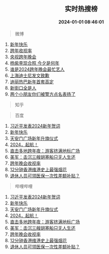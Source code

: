 <div align="center"><h2>实时热搜榜</h2><h4>2024-01-01 08:46:01</h4></div>

> 微博  

1. [新年快乐](https://s.weibo.com/weibo?q=%23%E6%96%B0%E5%B9%B4%E5%BF%AB%E4%B9%90%23&t=31&band_rank=1&Refer=top)<br />
2. [跨年收视率](https://s.weibo.com/weibo?q=%23%E8%B7%A8%E5%B9%B4%E6%94%B6%E8%A7%86%E7%8E%87%23&t=31&band_rank=2&Refer=top)<br />
3. [央视跨年晚会](https://s.weibo.com/weibo?q=%23%E5%A4%AE%E8%A7%86%E8%B7%A8%E5%B9%B4%E6%99%9A%E4%BC%9A%23&t=31&band_rank=3&Refer=top)<br />
4. [杨紫李现合照 今夕是何年](https://s.weibo.com/weibo?q=%E6%9D%A8%E7%B4%AB%E6%9D%8E%E7%8E%B0%E5%90%88%E7%85%A7%20%E4%BB%8A%E5%A4%95%E6%98%AF%E4%BD%95%E5%B9%B4&t=31&band_rank=4&Refer=top)<br />
5. [谁是2024跨年晚会最忙艺人](https://s.weibo.com/weibo?q=%23%E8%B0%81%E6%98%AF2024%E8%B7%A8%E5%B9%B4%E6%99%9A%E4%BC%9A%E6%9C%80%E5%BF%99%E8%89%BA%E4%BA%BA%23&t=31&band_rank=5&Refer=top)<br />
6. [上海迪士尼发文致歉](https://s.weibo.com/weibo?q=%23%E4%B8%8A%E6%B5%B7%E8%BF%AA%E5%A3%AB%E5%B0%BC%E5%8F%91%E6%96%87%E8%87%B4%E6%AD%89%23&t=31&band_rank=6&Refer=top)<br />
7. [迪丽热巴新年首套高定](https://s.weibo.com/weibo?q=%E8%BF%AA%E4%B8%BD%E7%83%AD%E5%B7%B4%E6%96%B0%E5%B9%B4%E9%A6%96%E5%A5%97%E9%AB%98%E5%AE%9A&t=31&band_rank=7&Refer=top)<br />
8. [新街口全是人](https://s.weibo.com/weibo?q=%E6%96%B0%E8%A1%97%E5%8F%A3%E5%85%A8%E6%98%AF%E4%BA%BA&t=31&band_rank=8&Refer=top)<br />
9. [两个小朋友你们被警方点名表扬了](https://s.weibo.com/weibo?q=%23%E4%B8%A4%E4%B8%AA%E5%B0%8F%E6%9C%8B%E5%8F%8B%E4%BD%A0%E4%BB%AC%E8%A2%AB%E8%AD%A6%E6%96%B9%E7%82%B9%E5%90%8D%E8%A1%A8%E6%89%AC%E4%BA%86%23&t=31&band_rank=9&Refer=top)<br />

> 知乎  


> 百度  

1. [习近平发表2024新年贺词](https://www.baidu.com/s?wd=%E4%B9%A0%E8%BF%91%E5%B9%B3%E5%8F%91%E8%A1%A82024%E6%96%B0%E5%B9%B4%E8%B4%BA%E8%AF%8D&sa=fyb_news&rsv_dl=fyb_news)<br />
2. [新年快乐](https://www.baidu.com/s?wd=%E6%96%B0%E5%B9%B4%E5%BF%AB%E4%B9%90&sa=fyb_news&rsv_dl=fyb_news)<br />
3. [天安门广场新年升旗仪式](https://www.baidu.com/s?wd=%E5%A4%A9%E5%AE%89%E9%97%A8%E5%B9%BF%E5%9C%BA%E6%96%B0%E5%B9%B4%E5%8D%87%E6%97%97%E4%BB%AA%E5%BC%8F&sa=fyb_news&rsv_dl=fyb_news)<br />
4. [2024，起航！](https://www.baidu.com/s?wd=2024%EF%BC%8C%E8%B5%B7%E8%88%AA%EF%BC%81&sa=fyb_news&rsv_dl=fyb_news)<br />
5. [直击多地跨年夜：游客挤满地标广场](https://www.baidu.com/s?wd=%E7%9B%B4%E5%87%BB%E5%A4%9A%E5%9C%B0%E8%B7%A8%E5%B9%B4%E5%A4%9C%EF%BC%9A%E6%B8%B8%E5%AE%A2%E6%8C%A4%E6%BB%A1%E5%9C%B0%E6%A0%87%E5%B9%BF%E5%9C%BA&sa=fyb_news&rsv_dl=fyb_news)<br />
6. [美军：击沉三艘胡塞船只无人生还](https://www.baidu.com/s?wd=%E7%BE%8E%E5%86%9B%EF%BC%9A%E5%87%BB%E6%B2%89%E4%B8%89%E8%89%98%E8%83%A1%E5%A1%9E%E8%88%B9%E5%8F%AA%E6%97%A0%E4%BA%BA%E7%94%9F%E8%BF%98&sa=fyb_news&rsv_dl=fyb_news)<br />
7. [跨年晚会收视率](https://www.baidu.com/s?wd=%E8%B7%A8%E5%B9%B4%E6%99%9A%E4%BC%9A%E6%94%B6%E8%A7%86%E7%8E%87&sa=fyb_news&rsv_dl=fyb_news)<br />
8. [12分钟香港维港史上最强烟花](https://www.baidu.com/s?wd=12%E5%88%86%E9%92%9F%E9%A6%99%E6%B8%AF%E7%BB%B4%E6%B8%AF%E5%8F%B2%E4%B8%8A%E6%9C%80%E5%BC%BA%E7%83%9F%E8%8A%B1&sa=fyb_news&rsv_dl=fyb_news)<br />
9. [退休人员可领医保一次性差额补贴？](https://www.baidu.com/s?wd=%E9%80%80%E4%BC%91%E4%BA%BA%E5%91%98%E5%8F%AF%E9%A2%86%E5%8C%BB%E4%BF%9D%E4%B8%80%E6%AC%A1%E6%80%A7%E5%B7%AE%E9%A2%9D%E8%A1%A5%E8%B4%B4%EF%BC%9F&sa=fyb_news&rsv_dl=fyb_news)<br />

> 哔哩哔哩  

1. [习近平发表2024新年贺词](https://www.baidu.com/s?wd=%E4%B9%A0%E8%BF%91%E5%B9%B3%E5%8F%91%E8%A1%A82024%E6%96%B0%E5%B9%B4%E8%B4%BA%E8%AF%8D&sa=fyb_news&rsv_dl=fyb_news)<br />
2. [新年快乐](https://www.baidu.com/s?wd=%E6%96%B0%E5%B9%B4%E5%BF%AB%E4%B9%90&sa=fyb_news&rsv_dl=fyb_news)<br />
3. [天安门广场新年升旗仪式](https://www.baidu.com/s?wd=%E5%A4%A9%E5%AE%89%E9%97%A8%E5%B9%BF%E5%9C%BA%E6%96%B0%E5%B9%B4%E5%8D%87%E6%97%97%E4%BB%AA%E5%BC%8F&sa=fyb_news&rsv_dl=fyb_news)<br />
4. [2024，起航！](https://www.baidu.com/s?wd=2024%EF%BC%8C%E8%B5%B7%E8%88%AA%EF%BC%81&sa=fyb_news&rsv_dl=fyb_news)<br />
5. [直击多地跨年夜：游客挤满地标广场](https://www.baidu.com/s?wd=%E7%9B%B4%E5%87%BB%E5%A4%9A%E5%9C%B0%E8%B7%A8%E5%B9%B4%E5%A4%9C%EF%BC%9A%E6%B8%B8%E5%AE%A2%E6%8C%A4%E6%BB%A1%E5%9C%B0%E6%A0%87%E5%B9%BF%E5%9C%BA&sa=fyb_news&rsv_dl=fyb_news)<br />
6. [美军：击沉三艘胡塞船只无人生还](https://www.baidu.com/s?wd=%E7%BE%8E%E5%86%9B%EF%BC%9A%E5%87%BB%E6%B2%89%E4%B8%89%E8%89%98%E8%83%A1%E5%A1%9E%E8%88%B9%E5%8F%AA%E6%97%A0%E4%BA%BA%E7%94%9F%E8%BF%98&sa=fyb_news&rsv_dl=fyb_news)<br />
7. [跨年晚会收视率](https://www.baidu.com/s?wd=%E8%B7%A8%E5%B9%B4%E6%99%9A%E4%BC%9A%E6%94%B6%E8%A7%86%E7%8E%87&sa=fyb_news&rsv_dl=fyb_news)<br />
8. [12分钟香港维港史上最强烟花](https://www.baidu.com/s?wd=12%E5%88%86%E9%92%9F%E9%A6%99%E6%B8%AF%E7%BB%B4%E6%B8%AF%E5%8F%B2%E4%B8%8A%E6%9C%80%E5%BC%BA%E7%83%9F%E8%8A%B1&sa=fyb_news&rsv_dl=fyb_news)<br />
9. [退休人员可领医保一次性差额补贴？](https://www.baidu.com/s?wd=%E9%80%80%E4%BC%91%E4%BA%BA%E5%91%98%E5%8F%AF%E9%A2%86%E5%8C%BB%E4%BF%9D%E4%B8%80%E6%AC%A1%E6%80%A7%E5%B7%AE%E9%A2%9D%E8%A1%A5%E8%B4%B4%EF%BC%9F&sa=fyb_news&rsv_dl=fyb_news)<br />
